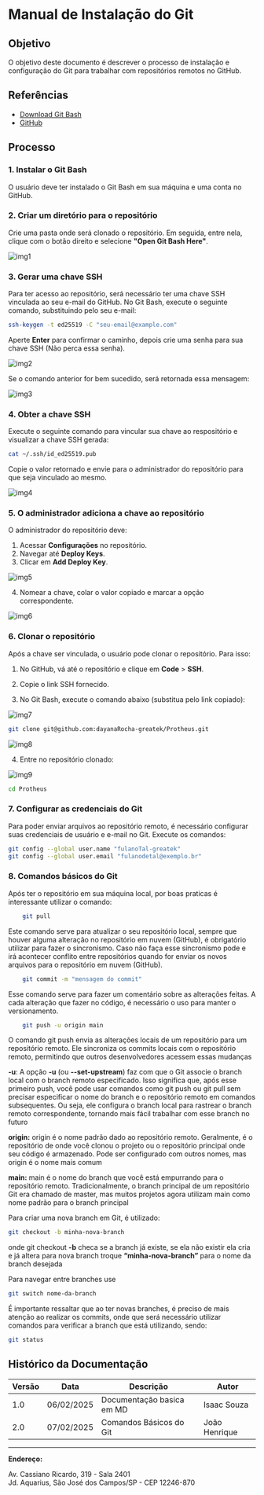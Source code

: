 # Manual de Instalação do Git

## Objetivo

O objetivo deste documento é descrever o processo de instalação e configuração do Git para trabalhar com repositórios remotos no GitHub.

## Referências

- [Download Git Bash](https://git-scm.com/downloads)
- [GitHub](https://github.com)

## Processo

### 1. Instalar o Git Bash

O usuário deve ter instalado o Git Bash em sua máquina e uma conta no GitHub.

### 2. Criar um diretório para o repositório

Crie uma pasta onde será clonado o repositório. Em seguida, entre nela, clique com o botão direito e selecione **"Open Git Bash Here"**.

![img1](assets/img1.png)

### 3. Gerar uma chave SSH

Para ter acesso ao repositório, será necessário ter uma chave SSH vinculada ao seu e-mail do GitHub. No Git Bash, execute o seguinte comando, substituindo pelo seu e-mail:

```bash
ssh-keygen -t ed25519 -C "seu-email@example.com"
```

Aperte **Enter** para confirmar o caminho, depois crie uma senha para sua chave SSH (Não perca essa senha).

![img2](assets/img2.png)

Se o comando anterior for bem sucedido, será retornada essa mensagem: 

![img3](assets/img3.png)

### 4. Obter a chave SSH

Execute o seguinte comando para vincular sua chave ao respositório e visualizar a chave SSH gerada:

```bash
cat ~/.ssh/id_ed25519.pub
```

Copie o valor retornado e envie para o administrador do repositório para que seja vinculado ao mesmo.

![img4](assets/img4.png)

### 5. O administrador adiciona a chave ao repositório

O administrador do repositório deve:

1. Acessar **Configurações** no repositório.
2. Navegar até **Deploy Keys**.
3. Clicar em **Add Deploy Key**.

![img5](assets/img5.png)

4. Nomear a chave, colar o valor copiado e marcar a opção correspondente.

![img6](assets/img6.png)

### 6. Clonar o repositório

Após a chave ser vinculada, o usuário pode clonar o repositório. Para isso:

1. No GitHub, vá até o repositório e clique em **Code** > **SSH**.
2. Copie o link SSH fornecido.


3. No Git Bash, execute o comando abaixo (substitua pelo link copiado):

![img7](assets/img7.png)

```bash
git clone git@github.com:dayanaRocha-greatek/Protheus.git
```

![img8](assets/img8.png)

4. Entre no repositório clonado:

![img9](assets/img9.png)

```bash
cd Protheus
```

### 7. Configurar as credenciais do Git

Para poder enviar arquivos ao repositório remoto, é necessário configurar suas credenciais de usuário e e-mail no Git. Execute os comandos:

```bash
git config --global user.name "fulanoTal-greatek"
git config --global user.email "fulanodetal@exemplo.br"
```

### 8. Comandos básicos do Git

Após ter o repositório em sua máquina local, por boas praticas é interessante utilizar o comando:

```bash
    git pull

```

Este comando serve para atualizar o seu repositório local, sempre que houver alguma alteração no repositório em nuvem (GitHub), é obrigatório utilizar para fazer o sincronismo. Caso não faça esse sincronismo pode e irá acontecer conflito entre repositórios quando for enviar os novos arquivos para o repositório em nuvem (GitHub).

```bash
    git commit -m "mensagem do commit"
```

Esse comando serve para fazer um comentário sobre as alterações feitas. A cada alteração que fazer no código, é necessário o uso para manter o versionamento.


```bash
    git push -u origin main
```

O comando git push envia as alterações locais de um repositório para um repositório remoto. Ele sincroniza os commits locais com o repositório remoto, permitindo que outros desenvolvedores acessem essas mudanças

**-u**: A opção **-u** (ou **--set-upstream**) faz com que o Git associe o branch local com o branch remoto especificado. Isso significa que, após esse primeiro push, você pode usar comandos como git push ou git pull sem precisar especificar o nome do branch e o repositório remoto em comandos subsequentes. Ou seja, ele configura o branch local para rastrear o branch remoto correspondente, tornando mais fácil trabalhar com esse branch no futuro

**origin:** origin é o nome padrão dado ao repositório remoto. Geralmente, é o repositório de onde você clonou o projeto ou o repositório principal onde seu código é armazenado. Pode ser configurado com outros nomes, mas origin é o nome mais comum

**main:** main é o nome do branch que você está empurrando para o repositório remoto. Tradicionalmente, o branch principal de um repositório Git era chamado de master, mas muitos projetos agora utilizam main como nome padrão para o branch principal

Para criar uma nova branch em Git, é utilizado: 

```bash
git checkout -b minha-nova-branch

```

onde git checkout **-b** checa se a branch já existe, se ela não existir ela cria e já altera para nova branch troque **“minha-nova-branch”** para o nome da branch desejada

Para navegar entre branches use

```bash
git switch nome-da-branch

```

É importante ressaltar que ao ter novas branches, é preciso de mais atenção ao realizar os commits, onde que será necessário utilizar comandos para verificar a branch que está utilizando, sendo:

```bash
git status
```


## Histórico da Documentação

| Versão |   Data   |        Descrição        |       Autor      |
|--------|----------|-------------------------|------------------|
|  1.0   |06/02/2025|Documentação basica em MD|Isaac Souza       |
|  2.0   |07/02/2025|Comandos Básicos do Git  |João Henrique     | 
---




**Endereço:**

Av. Cassiano Ricardo, 319 - Sala 2401  
Jd. Aquarius, São José dos Campos/SP - CEP 12246-870
